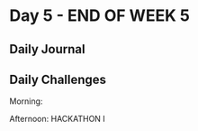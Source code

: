 # Day 5 - END OF WEEK 5 

## Daily Journal


## Daily Challenges

Morning: 

Afternoon: HACKATHON I

